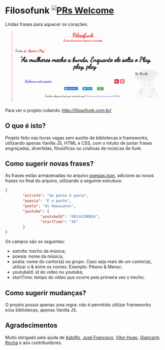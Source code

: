 # Filosofunk [![PRs Welcome](https://img.shields.io/badge/PRs-welcome-brightgreen.svg?style=flat-square)](http://makeapullrequest.com)
Lindas frases para aquecer os corações.

![Screenshot](img/new_screenshot.png?raw=true "Screenshot")

Para ver o projeto rodando: http://filosofunk.com.br/

## O que é isto?
Projeto feito nas horas vagas sem auxílio de bibliotecas e frameworks, utilizando apenas Vanilla JS, HTML e CSS, com o intuito de juntar frases engraçadas, divertidas, filosóficas ou criativas de músicas de funk.

## Como sugerir novas frases?
As frases estão armazenadas no arquivo [poesias.json](https://github.com/IgorRozani/filosofunk/blob/master/poesias.json), adicione as novas frases no final do arquivo, utilizando a seguinte estrutura: 

```JSON
{
        "estrofe": "Um pente é pente",
        "poesia": "É o pente",
        "poeta": "Os Hawaianos",
        "youtube": {
                "youtubeId": "dEh3dJORNU4",
                "startTime": "36"
        }
}
```
Os campos são os seguintes:
- estrofe: trecho da música;
- poesia: nome da música;
- poeta: nome do cantor(a) ou grupo. Caso seja mais de um cantor(a), utilizar o & entre os nomes. Exemplo: Pikeno & Menor;
- youtubeId: id do vídeo no youtube;
- startTime: tempo do vídeo que ocorre pela primeira vez o trecho.

## Como sugerir mudanças?
O projeto possui apenas uma regra: não é permitido utilizar frameworks e/ou bibliotecas, apenas Vanilla JS.

## Agradecimentos
Muito obrigado pela ajuda de [Astolfo](https://github.com/Astolfoho), [José Francisco](https://github.com/jfobaltazar), [Vitor Hugo](https://github.com/vitorlans), [Giancarlo Rocha](https://github.com/giancarlopro) e aos contribuidores.